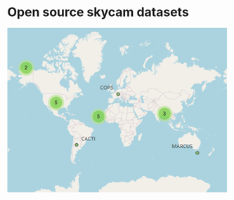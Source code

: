 # Open source skycam datasets

<a href="https://www.qries.com/">
<img src="skycam_map.png" width="500">
</a>
